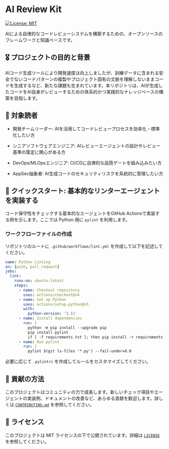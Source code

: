 # AI Review Kit

[![License: MIT](https://img.shields.io/badge/License-MIT-yellow.svg)](https://opensource.org/licenses/MIT)

AIによる自律的なコードレビューシステムを構築するための、オープンソースのフレームワークと知識ベースです。

## 🎖️ プロジェクトの目的と背景

AIコード生成ツールにより開発速度は向上しましたが、訓練データに含まれる安全でないコードパターンの複製やプロジェクト固有の文脈を理解しないままコードを生成するなど、新たな課題も生まれています。本リポジトリは、AIが生成したコードをAI自身がレビューするための体系的かつ実践的なナレッジベースの構築を目指します。

## 👥 対象読者

- 開発チームリーダー: AIを活用してコードレビュープロセスを効率化・標準化したい方

- シニアソフトウェアエンジニア: AIレビューエージェントの設計やレビュー基準の策定に関心がある方

- DevOps/MLOpsエンジニア: CI/CDに自律的な品質ゲートを組み込みたい方

- AppSec抽象者: AI生成コードのセキュリティリスクを系統的に管理したい方

## 🚀 クイックスタート: 基本的なリンターエージェントを実装する

コード保守性をチェックする基本的なエージェントをGitHub Actionsで実装する例を示します。ここでは Python 用に `pylint` を利用します。

### ワークフローファイルの作成

リポジトリのルートに `.github/workflows/lint.yml` を作成して以下を記述してください。

```yaml
name: Python Linting
on: [push, pull_request]
jobs:
  lint:
    runs-on: ubuntu-latest
    steps:
      - name: Checkout repository
        uses: actions/checkout@v4
      - name: Set up Python
        uses: actions/setup-python@v5
        with:
          python-version: '3.11'
      - name: Install dependencies
        run: |
          python -m pip install --upgrade pip
          pip install pylint
          if [ -f requirements.txt ]; then pip install -r requirements.txt; fi
      - name: Run pylint
        run: |
          pylint $(git ls-files '*.py') --fail-under=8.0
```

必要に応じて `.pylintrc` を作成してルールをカスタマイズしてください。

## 🧡 貢献の方法

このプロジェクトはコミュニティの力で成長します。新しいチェック項目やエージェントの実装例、ドキュメントの改善など、あらゆる貢献を歓迎します。詳しくは [`CONTRIBUTING.md`](CONTRIBUTING.md) を参照してください。

## 📜 ライセンス

このプロジェクトは MIT ライセンスの下で公開されています。詳細は [`LICENSE`](LICENSE) を参照してください。
